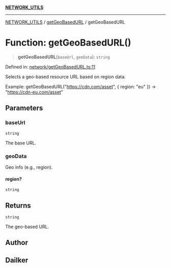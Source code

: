 [**NETWORK_UTILS**](../../README.md)

***

[NETWORK_UTILS](../../README.md) / [getGeoBasedURL](../README.md) / getGeoBasedURL

# Function: getGeoBasedURL()

> **getGeoBasedURL**(`baseUrl`, `geoData`): `string`

Defined in: [network/getGeoBasedURL.ts:11](https://github.com/dailker/everyutil/blob/26e2bb73429918cf0d08899e9efd90b82a42c92e/src/network/getGeoBasedURL.ts#L11)

Selects a geo-based resource URL based on region data.

Example: getGeoBasedURL("https://cdn.com/asset", { region: "eu" }) → "https://cdn-eu.com/asset"

## Parameters

### baseUrl

`string`

The base URL.

### geoData

Geo info (e.g., region).

#### region?

`string`

## Returns

`string`

The geo-based URL.

## Author

## Dailker
